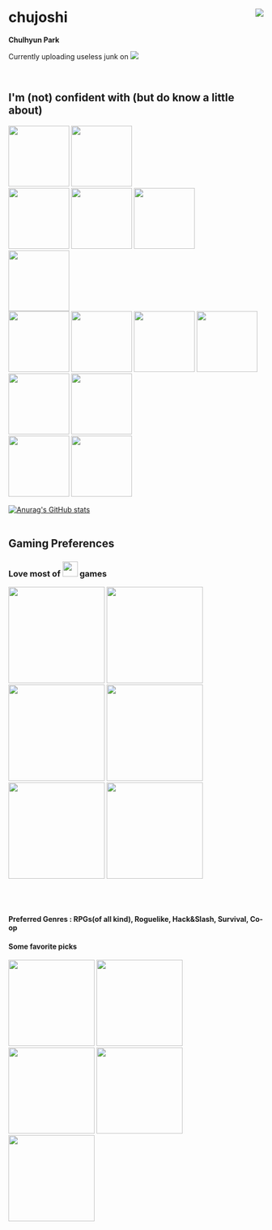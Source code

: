 # chujoshi <img src="https://user-images.githubusercontent.com/114668535/226994374-dbbfcbe3-02cb-44b2-b005-181460d0a53e.png" align="right"/>
**Chulhyun Park**

Currently uploading useless junk on <a href="https://github.com/chujoshi/blog"> <img src="https://img.shields.io/badge/chujoshi blog-informational"/> </a>

<br>

## I'm (not) confident with (but do know a little about)
<div>
	<div>
		<img src="https://cdn.jsdelivr.net/gh/devicons/devicon/icons/c/c-original.svg" height="120"/>
		<img src="https://cdn.jsdelivr.net/gh/devicons/devicon/icons/java/java-original-wordmark.svg" height="120"/>
	</div>
	<div>
		<img src="https://cdn.jsdelivr.net/gh/devicons/devicon/icons/html5/html5-original-wordmark.svg" height="120"/>
		<img src="https://cdn.jsdelivr.net/gh/devicons/devicon/icons/css3/css3-original-wordmark.svg" height="120"/>
		<img src="https://cdn.jsdelivr.net/gh/devicons/devicon/icons/markdown/markdown-original.svg" height="120"/>		
	</div>
	<div>
		<img src="https://cdn.jsdelivr.net/gh/devicons/devicon/icons/mysql/mysql-original-wordmark.svg" height="120"/>
	</div>
	<div>
		<img src="https://cdn.jsdelivr.net/gh/devicons/devicon/icons/vim/vim-original.svg" height="120"/>
		<img src="https://cdn.jsdelivr.net/gh/devicons/devicon/icons/vscode/vscode-original-wordmark.svg" height="120"/>	
		<img src="https://cdn.jsdelivr.net/gh/devicons/devicon/icons/oracle/oracle-original.svg" height="120"/>      
		<img src="https://cdn.jsdelivr.net/gh/devicons/devicon/icons/unity/unity-original-wordmark.svg" height="120"/>      
	</div>
	<div>
		<img src="https://cdn.jsdelivr.net/gh/devicons/devicon/icons/git/git-original-wordmark.svg" height="120"/>
		<img src="https://cdn.jsdelivr.net/gh/devicons/devicon/icons/github/github-original-wordmark.svg" height="120"/>
	</div>
	<div>
		<img src="https://cdn.jsdelivr.net/gh/devicons/devicon/icons/azure/azure-original-wordmark.svg" height="120"/>
		<img src="https://cdn.jsdelivr.net/gh/devicons/devicon/icons/photoshop/photoshop-plain.svg" height="120"/>
	</div>
</div>
            
          
          
          
          


[![Anurag's GitHub stats](https://github-readme-stats.vercel.app/api?username=chujoshi)](https://github.com/anuraghazra/github-readme-stats)
<br><br>

## Gaming Preferences

### Love most of <img src="https://user-images.githubusercontent.com/114668535/226988769-13e8d2e7-e946-4945-b726-a5d1c1f01997.png" height="30"/> games  
<div>
	<img src="https://user-images.githubusercontent.com/114668535/226990982-3d4e0190-bfdb-413c-b0c6-edf631c25316.gif" height="190"/>
	<img src="https://user-images.githubusercontent.com/114668535/226994264-4140ea94-f86a-43fb-aef3-d772275adb24.gif" height="190"/>
	<img src="https://user-images.githubusercontent.com/114668535/226994287-5d09e259-e50b-48e2-b959-9e429da1c570.gif" height="190"/>
	<img src="https://user-images.githubusercontent.com/114668535/226994305-385d5b89-f42c-4710-bca7-2f622d3f7204.gif" height="190"/>
	<img src="https://user-images.githubusercontent.com/114668535/226994347-a87fbe06-ca2d-4195-8648-1af7ce5b34e9.gif" height="190"/>
	<img src="https://user-images.githubusercontent.com/114668535/226994422-a940afe2-654c-4d19-b6f9-b009931d8c92.gif" height="190"/>
</div>


<br><br>
#### Preferred Genres : RPGs(of all kind), Roguelike, Hack&Slash, Survival, Co-op

#### Some favorite picks
<div>
	<img src="https://user-images.githubusercontent.com/114668535/226982542-d25e6dc8-4c23-42df-b7f9-978a73658e8a.png" height="170"/>
	<img src="https://user-images.githubusercontent.com/114668535/226980915-ee4d3c1c-d996-4250-aa79-fb1bab0955ed.png" height="170"/>
	<img src="https://user-images.githubusercontent.com/114668535/226982113-6a70556d-737b-423c-bb41-fd3591a8b17a.jpg" height="170"/>
	<img src="https://user-images.githubusercontent.com/114668535/226983420-0b309ba3-bc6d-41ec-8022-3a5e9c4acab2.png" height="170"/>
	<img src="https://user-images.githubusercontent.com/114668535/226983491-479add58-de25-44e6-b2d2-e240086fb905.png" height="170"/>
</div>





<!--
**chujoshi/chujoshi** is a ✨ _special_ ✨ repository because its `README.md` (this file) appears on your GitHub profile.

Here are some ideas to get you started:

- 🔭 I’m currently working on ...
- 🌱 I’m currently learning ...
- 👯 I’m looking to collaborate on ...
- 🤔 I’m looking for help with ...
- 💬 Ask me about ...
- 📫 How to reach me: ...
- 😄 Pronouns: ...
- ⚡ Fun fact: ...
-->
